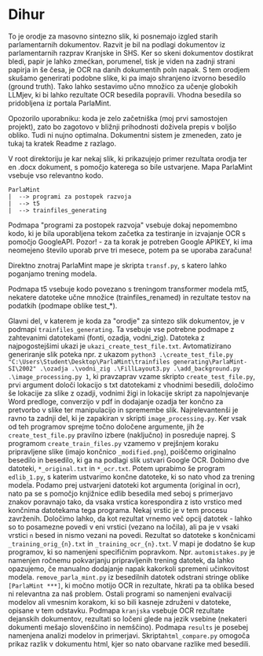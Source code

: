 # Dihur

To je orodje za masovno sintezno slik, ki posnemajo izgled starih parlamentarnih dokumentov. Razvit je bil na podlagi dokumentov iz parlamentarnih razprav Kranjske in SHS. Ker so skeni dokumentov dostikrat bledi, papir je lahko zmećkan, porumenel, tisk je viden na zadnji strani papirja in še česa, je OCR na danih dokumentih poln napak. S tem orodjem skušamo generirati podobne slike, ki pa imajo shranjeno izvorno besedilo (ground truth). Tako lahko sestavimo učno množico za učenje globokih LLMjev, ki bi lahko rezultate OCR besedila popravili. Vhodna besedila so pridobljena iz portala ParlaMint.

Opozorilo uporabniku: koda je zelo začetniška (moj prvi samostojen projekt), zato bo zagotovo v bližnji prihodnosti doživela prepis v boljšo obliko. Tudi ni nujno optimalna. Dokumentni sistem je zmeneden, zato je tukaj ta kratek Readme z razlago.

V root direktoriju je kar nekaj slik, ki prikazujejo primer rezultata orodja ter en .docx dokument, s pomočjo katerega so bile ustvarjene. Mapa ParlaMint vsebuje vso relevantno kodo.

```
ParlaMint
|  --> programi za postopek razvoja
|  --> t5
|  --> trainfiles_generating
```

Podmapa "programi za postopek razvoja" vsebuje dokaj nepomembno kodo, ki je bila uporabljena tekom začetka za testiranje in izvajanje OCR s pomočjo GoogleAPI. Pozor! - za ta korak je potreben Google APIKEY, ki ima neomejeno število uporab prve tri mesece, potem pa se uporaba zaračuna!

Direktno znotraj ParlaMint mape je skripta `transf.py`, s katero lahko poganjamo trening modela. 

Podmapa t5 vsebuje kodo povezano s treningom transformer modela mt5, nekatere datoteke učne množice (trainfiles_renamed) in rezultate testov na podatkih (podmape oblike test_*).

Glavni del, v katerem je koda za "orodje" za sintezo slik dokumentov, je v podmapi `trainfiles_generating`. Ta vsebuje vse potrebne podmape z zahtevanimi datotekami (fonti, ozadja, vodni_zig). Datoteka z najpogostejšimi ukazi je `ukazi_create_test_file.txt`.
Avtomatizirano generiranje slik poteka npr. z ukazom `python3 .\create_test_file.py "C:\Users\Student\Desktop\ParlaMint\trainfiles generating\ParlaMint-SI\2002" .\ozadja .\vodni_zig .\FillLayout3.py .\add_background.py .\image_processing.py 1`, ki pravzaprav vzame skripto `create_test_file.py`, prvi argument določi lokacijo s txt datotekami z vhodnimi besedili, določimo še lokacije za slike z ozadji, vodnimi žigi in lokacije skript za napolnjevanje Word predloge, converzijo v pdf in dodajanje ozadja ter končno za pretvorbo v slike ter manipulacijo in spremembe slik. Najrelevantenši je ravno ta zadnji del, ki je zapakiran v skripti `image_processing.py`. Ker vsak od teh programov sprejme točno določene argumente, jih že `create_test_file.py` pravilno izbere (naključno) in posreduje naprej. 
S programom `create_train_files.py` vzamemo v prejšnjem koraku pripravljene slike (imajo končnico `_modified.png`), poiščemo originalno besedilo in besedilo, ki ga na podlagi slik ustvari Google OCR. Dobimo dve datoteki, `*_original.txt` in `*_ocr.txt`.
Potem uprabimo še program `edlib_1.py`, s katerim ustvarimo končne datoteke, ki so nato vhod za trening modela. Podamo prej ustvarjeni datoteki kot argumenta (original in ocr), nato pa se s pomočjo knjižnice edlib besedila med seboj s primerjavo znakov poravnajo tako, da vsaka vrstica korespondira z isto vrstico med končnima datotekama tega programa. Nekaj vrstic je v tem procesu zavrženih. Določimo lahko, da kot rezultat vrnemo več opcij datotek - lahko so to posamezne povedi v eni vrstici (vezano na ločila), ali pa je v vsaki vrstici `n` besed in nismo vezani na povedi. Rezultat so datoteke s končnicami `_training_orig_{n}.txt` in `_training_ocr_{n}.txt`. V mapi je dodatno še kup programov, ki so namenjeni specifičnim popravkom. Npr. `automistakes.py` je namenjen ročnemu pokvarjanju pripravljenih trening datotek, da lahko opazujemo, če manualno dodajanje napak kakorkoli spremeni učinkovitost modela. `remove_parla_mint.py` iz besedilnih datotek odstrani stringe oblike `[ParlaMint ***]`, ki močno motijo OCR in rezultate, hkrati pa ta oblika besed ni relevantna za naš problem. Ostali programi so namenjeni evalvaciji modelov ali vmesnim korakom, ki so bili kasneje združeni v datoteke, opisane v tem odstavku. 
Podmapa `kranjska` vsebuje OCR rezultate dejanskih dokumentov, rezultati so ločeni glede na jezik vsebine (nekateri dokumenti mešajo slovenščino in nemščino). Podmapa `results` je posebej namenjena analizi modelov in primerjavi. Skripta`html_compare.py` omogoča prikaz razlik v dokumentu html, kjer so nato obarvane razlike med besedili. 
